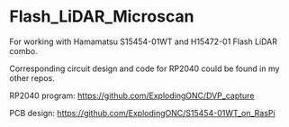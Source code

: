 # Flash_LiDAR_Microscan

For working with Hamamatsu S15454-01WT and H15472-01 Flash LiDAR combo.

Corresponding circuit design and code for RP2040 could be found in my other repos. 

RP2040 program: https://github.com/ExplodingONC/DVP_capture

PCB design: https://github.com/ExplodingONC/S15454-01WT_on_RasPi
